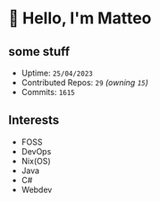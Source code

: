 # 👋 Hello, I'm Matteo

## some stuff

- Uptime: `25/04/2023`
- Contributed Repos: `29` *(owning `15`)*
- Commits: `1615`

## Interests

- FOSS
- DevOps
- Nix(OS)
- Java
- C#
- Webdev
